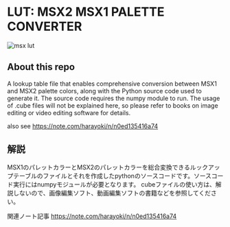 
# LUT: MSX2 MSX1 PALETTE CONVERTER 
![msx lut](https://github.com/user-attachments/assets/27a9a639-1b82-41e6-9cfa-940338adfaa3)

## About this repo

A lookup table file that enables comprehensive conversion between MSX1 and MSX2 palette colors, along with the Python source code used to generate it. The source code requires the numpy module to run.
The usage of .cube files will not be explained here, so please refer to books on image editing or video editing software for details.

also see https://note.com/harayoki/n/n0ed135416a74

## 解説

MSX1のパレットカラーとMSX2のパレットカラーを総合変換できるルックアップテーブルのファイルとそれを作成したpythonのソースコードです。ソースコード実行にはnumpyモジュールが必要となります。
cubeファイルの使い方は、解説しないので、画像編集ソフト、動画編集ソフトの書籍などを参照してください。

関連ノート記事
https://note.com/harayoki/n/n0ed135416a74
